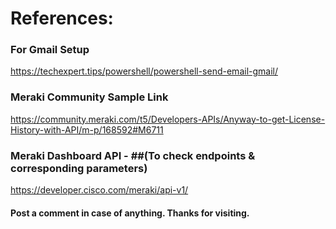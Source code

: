 <!---
# Use this script as per the need. At present, it is monitoring Meraki Dashboard for some of the functionalities/end-points.
# Perform tests as per your need or schedule using this to monitor your network e.g. device-status, uplink-status, vpn-status, license reminder.
# For now, this script was integrated & checked with GMAIL, in case of any device-status, uplink flap, an email was triggered to notify change in the network topology.
-->

# References:

### For Gmail Setup
https://techexpert.tips/powershell/powershell-send-email-gmail/

### Meraki Community Sample Link
https://community.meraki.com/t5/Developers-APIs/Anyway-to-get-License-History-with-API/m-p/168592#M6711

### Meraki Dashboard API - ##(To check endpoints & corresponding parameters)
https://developer.cisco.com/meraki/api-v1/

#### Post a comment in case of anything. Thanks for visiting.
